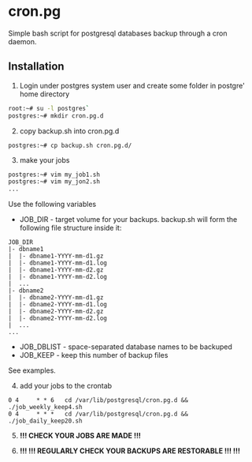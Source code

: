 # cron.pg
Simple bash script for postgresql databases backup through a cron daemon.

## Installation

1. Login under postgres system user and create some folder in postgre' home directory

```bash
root:~# su -l postgres`
postgres:~# mkdir cron.pg.d
```

2. copy backup.sh into cron.pg.d

`postgres:~# cp backup.sh cron.pg.d/`

3. make your jobs

```bash
postgres:~# vim my_job1.sh
postgres:~# vim my_jon2.sh
...
```

Use the following variables

* JOB_DIR - target volume for your backups. backup.sh will form the following file structure inside it:

```
JOB_DIR
|- dbname1
|  |- dbname1-YYYY-mm-d1.gz
|  |- dbname1-YYYY-mm-d1.log
|  |- dbname1-YYYY-mm-d2.gz
|  |- dbname1-YYYY-mm-d2.log
|  ...
|- dbname2
|  |- dbname2-YYYY-mm-d1.gz
|  |- dbname2-YYYY-mm-d1.log
|  |- dbname2-YYYY-mm-d2.gz
|  |- dbname2-YYYY-mm-d2.log
|  ...
...
```

* JOB_DBLIST - space-separated database names to be backuped
* JOB_KEEP - keep this number of backup files

See examples.

4. add your jobs to the crontab

```
0 4     * * 6   cd /var/lib/postgresql/cron.pg.d && ./job_weekly_keep4.sh
0 4     * * *   cd /var/lib/postgresql/cron.pg.d && ./job_daily_keep20.sh
```

5. **!!! CHECK YOUR JOBS ARE MADE !!!**

6. **!!! !!! REGULARLY CHECK YOUR BACKUPS ARE RESTORABLE !!! !!!**
